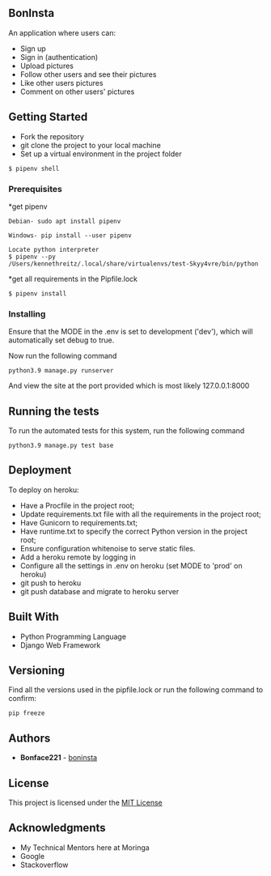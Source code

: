 ## BonInsta
An application where users can:
*   Sign up
*   Sign in (authentication)
*   Upload pictures
*   Follow other users and see their pictures
*   Like other users pictures
*   Comment on other users' pictures

## Getting Started

*   Fork the repository
*   git clone the project to your local machine
*   Set up a virtual environment in the project folder
```
$ pipenv shell
```

### Prerequisites

*get pipenv

```
Debian- sudo apt install pipenv
```
```
Windows- pip install --user pipenv
```
```
Locate python interpreter
$ pipenv --py
/Users/kennethreitz/.local/share/virtualenvs/test-Skyy4vre/bin/python
```


*get all requirements in the Pipfile.lock

```
$ pipenv install
```

### Installing

Ensure that the MODE in the .env is set to development ('dev'), which will automatically set debug to true.

Now run the following command

```
python3.9 manage.py runserver
```

And view the site at the port provided which is most likely 127.0.0.1:8000

## Running the tests

To run the automated tests for this system, run the following command

```
python3.9 manage.py test base

```

## Deployment

To deploy on heroku:
*   Have a Procfile in the project root;
*   Update requirements.txt file with all the requirements in the project root;
*   Have Gunicorn to requirements.txt;
*   Have runtime.txt to specify the correct Python version in the project root;
*   Ensure configuration whitenoise to serve static files.
*   Add a heroku remote by logging in
*   Configure all the settings in .env on heroku (set MODE to 'prod' on heroku)
*   git push to heroku
*   git push database and migrate to heroku server

## Built With

* Python Programming Language
* Django Web Framework

## Versioning

Find all the versions used in the pipfile.lock or run the following command to confirm:

```
pip freeze

```

## Authors

* **Bonface221**  - [boninsta](https://github.com/bonface221/insta-clone)


## License

This project is licensed under the [MIT License](./LICENSE)

## Acknowledgments

* My Technical Mentors here at Moringa
* Google
* Stackoverflow
